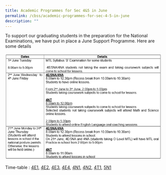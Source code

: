 ```yaml
---
title: Academic Programmes for Sec 4&5 in June
permalink: /cbss/academic-programmes-for-sec-4-5-in-june
description: ""
---
```

<p>To support our graduating students in the preparation for the National Examinations, we have put in place a June Support Programme. Here are some details</p>

![](/images/tt-20210528.jpg)

<p>Time-table :&nbsp;<a href="https://moe-canberrasec-staging.netlify.app/files/202106-4E1.pdf" target="_blank" rel="noopener">4E1</a>,&nbsp;<a href="https://moe-canberrasec-staging.netlify.app/files/202106-4E2.pdf" target="_blank" rel="noopener">4E2</a>,&nbsp;<a href="https://moe-canberrasec-staging.netlify.app/files/202106-4E3.pdf" target="_blank" rel="noopener">4E3</a>,&nbsp;<a href="https://moe-canberrasec-staging.netlify.app/files/202106-4E4.pdf" target="_blank" rel="noopener">4E4</a>,&nbsp;<a href="https://moe-canberrasec-staging.netlify.app/files/202106-4N1.pdf" target="_blank" rel="noopener">4N1</a>,&nbsp;<a href="https://moe-canberrasec-staging.netlify.app/files/202106-4N2.pdf" target="_blank" rel="noopener">4N2</a>,&nbsp;<a href="https://moe-canberrasec-staging.netlify.app/files/202106-4T1.pdf" target="_blank" rel="noopener">4T1</a>,&nbsp;<a href="https://moe-canberrasec-staging.netlify.app/files/202106-5N1.pdf" target="_blank" rel="noopener">5N1</a></p>